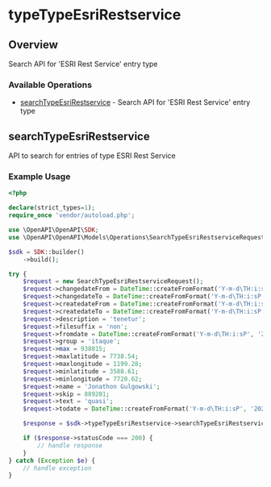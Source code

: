 # typeTypeEsriRestservice

## Overview

Search API for 'ESRI Rest Service' entry type

### Available Operations

* [searchTypeEsriRestservice](#searchtypeesrirestservice) - Search API for 'ESRI Rest Service' entry type

## searchTypeEsriRestservice

API to search for entries of type ESRI Rest Service

### Example Usage

```php
<?php

declare(strict_types=1);
require_once 'vendor/autoload.php';

use \OpenAPI\OpenAPI\SDK;
use \OpenAPI\OpenAPI\Models\Operations\SearchTypeEsriRestserviceRequest;

$sdk = SDK::builder()
    ->build();

try {
    $request = new SearchTypeEsriRestserviceRequest();
    $request->changedateFrom = DateTime::createFromFormat('Y-m-d\TH:i:sP', '2022-07-14T02:49:59.585Z');
    $request->changedateTo = DateTime::createFromFormat('Y-m-d\TH:i:sP', '2022-03-05T13:27:07.035Z');
    $request->createdateFrom = DateTime::createFromFormat('Y-m-d\TH:i:sP', '2022-03-26T10:15:26.218Z');
    $request->createdateTo = DateTime::createFromFormat('Y-m-d\TH:i:sP', '2022-04-14T18:29:04.841Z');
    $request->description = 'tenetur';
    $request->filesuffix = 'non';
    $request->fromdate = DateTime::createFromFormat('Y-m-d\TH:i:sP', '2022-06-14T19:22:35.532Z');
    $request->group = 'itaque';
    $request->max = 938015;
    $request->maxlatitude = 7738.54;
    $request->maxlongitude = 1199.28;
    $request->minlatitude = 3588.61;
    $request->minlongitude = 7720.62;
    $request->name = 'Jonathon Gulgowski';
    $request->skip = 889201;
    $request->text = 'quasi';
    $request->todate = DateTime::createFromFormat('Y-m-d\TH:i:sP', '2021-01-11T15:38:38.962Z');

    $response = $sdk->typeTypeEsriRestservice->searchTypeEsriRestservice($request);

    if ($response->statusCode === 200) {
        // handle response
    }
} catch (Exception $e) {
    // handle exception
}
```
